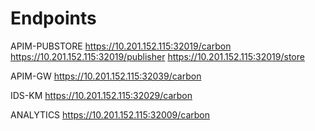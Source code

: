 Endpoints
=========

APIM-PUBSTORE
	https://10.201.152.115:32019/carbon
	https://10.201.152.115:32019/publisher
	https://10.201.152.115:32019/store

APIM-GW
	https://10.201.152.115:32039/carbon
	
IDS-KM
	https://10.201.152.115:32029/carbon
	
ANALYTICS
	https://10.201.152.115:32009/carbon